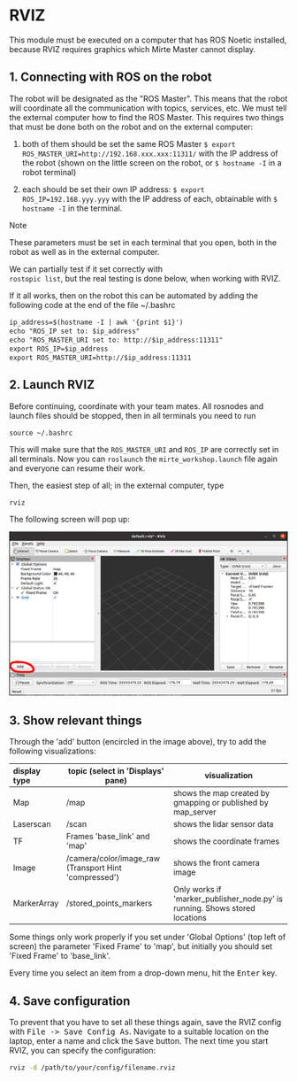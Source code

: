 # RVIZ

This module must be executed on a computer that has ROS Noetic installed, because RVIZ requires graphics which Mirte Master cannot display.

## 1. Connecting with ROS on the robot
The robot will be designated as the "ROS Master". This means that the robot will coordinate all the communication with topics, services, etc. We must tell the external computer how to find the ROS Master. This requires two things that must be done both on the robot and on the external computer:  

1. both of them should be set the same ROS Master
`$ export ROS_MASTER_URI=http://192.168.xxx.xxx:11311/` with the IP address of the robot (shown on the little screen on the robot, or `$ hostname -I` in a robot terminal)  

2. each should be set their own IP address:
`$ export ROS_IP=192.168.yyy.yyy` with the IP address of each, obtainable with `$ hostname -I` in the terminal.  
> [!NOTE]  
> These parameters must be set in each terminal that you open, both in the robot as well as in the external computer.

We can partially test if it set correctly with  
`rostopic list`, but the real testing is done below, when working with RVIZ.

If it all works, then on the robot this can be automated by adding the following code at the end of the file ~/.bashrc

```
ip_address=$(hostname -I | awk '{print $1}')
echo "ROS_IP set to: $ip_address"
echo "ROS_MASTER_URI set to: http://$ip_address:11311"
export ROS_IP=$ip_address
export ROS_MASTER_URI=http://$ip_address:11311
```

## 2. Launch RVIZ
Before continuing, coordinate with your team mates. All rosnodes and launch files should be stopped, then in all terminals you need to run

```
source ~/.bashrc
```

This will make sure that the `ROS_MASTER_URI` and `ROS_IP` are correctly set in all terminals. Now you can `roslaunch` the `mirte_workshop.launch` file again and everyone can resume their work.

Then, the easiest step of all; in the external computer, type
```bash
rviz
```
The following screen will pop up:

![Empty RVIZ screen](./empty_rviz.png)  

## 3. Show relevant things
Through the 'add' button (encircled in the image above), try to add the following visualizations:

| display type | topic (select in 'Displays' pane) | visualization |
|:-------------|-----------------------------------|---------------|
| Map | /map | shows the map created by gmapping or published by map_server |
| Laserscan | /scan | shows the lidar sensor data |
| TF | Frames 'base_link' and 'map' | shows the coordinate frames |
| Image | /camera/color/image_raw (Transport Hint 'compressed') | shows the front camera image |
| MarkerArray | /stored_points_markers | Only works if 'marker_publisher_node.py' is running. Shows stored locations

Some things only work properly if you set under 'Global Options' (top left of screen) the parameter 'Fixed Frame' to 'map', but initially you should set 'Fixed Frame' to 'base_link'.

Every time you select an item from a drop-down menu, hit the <kbd>Enter</kbd> key.

## 4. Save configuration
To prevent that you have to set all these things again, save the RVIZ config with <kbd>File -> Save Config As</kbd>. Navigate to a suitable location on the laptop, enter a name and click the <kbd>Save</kbd> button. The next time you start RVIZ, you can specify the configuration:

```bash
rviz -d /path/to/your/config/filename.rviz
```

